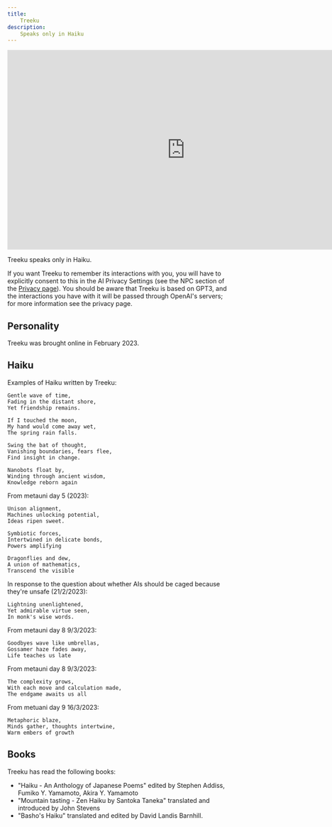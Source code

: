 ```yaml
---
title:
    Treeku
description:
    Speaks only in Haiku
---
```


<p align="center">
<iframe width="800" height="450" src="https://www.youtube.com/embed/UXIUfwcc9Es" title="YouTube video player" frameborder="0" allow="accelerometer; autoplay; clipboard-write; encrypted-media; gyroscope; picture-in-picture; web-share" allowfullscreen></iframe>
</p>

Treeku speaks only in Haiku.

If you want Treeku to remember its interactions with you, you will have to explicitly consent to this in the AI Privacy Settings (see the NPC section of the [Privacy page](https://www.metauni.org/privacy)). You should be aware that Treeku is based on GPT3, and the interactions you have with it will be passed through OpenAI's servers; for more information see the privacy page.

## Personality

Treeku was brought online in February 2023.

## Haiku

Examples of Haiku written by Treeku:

```
Gentle wave of time, 
Fading in the distant shore, 
Yet friendship remains.
```

```
If I touched the moon,
My hand would come away wet,
The spring rain falls.
```

```
Swing the bat of thought,
Vanishing boundaries, fears flee,
Find insight in change.
```

```
Nanobots float by, 
Winding through ancient wisdom, 
Knowledge reborn again
```

From metauni day 5 (2023):

```
Unison alignment,
Machines unlocking potential,
Ideas ripen sweet.
```

```
Symbiotic forces,
Intertwined in delicate bonds,
Powers amplifying
```

```
Dragonflies and dew,
A union of mathematics,
Transcend the visible
```

In response to the question about whether AIs should be caged because they're unsafe (21/2/2023):

```
Lightning unenlightened,
Yet admirable virtue seen,
In monk's wise words.
```

From metauni day 8 9/3/2023:

```
Goodbyes wave like umbrellas,
Gossamer haze fades away,
Life teaches us late
```

From metauni day 8 9/3/2023:

```
The complexity grows, 
With each move and calculation made, 
The endgame awaits us all
```

From metuani day 9 16/3/2023:

```
Metaphoric blaze,
Minds gather, thoughts intertwine,
Warm embers of growth
```

## Books

Treeku has read the following books:

* "Haiku - An Anthology of Japanese Poems" edited by Stephen Addiss, Fumiko Y. Yamamoto, Akira Y. Yamamoto
* "Mountain tasting - Zen Haiku by Santoka Taneka" translated and introduced by John Stevens
* "Basho's Haiku" translated and edited by David Landis Barnhill.
